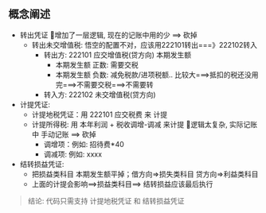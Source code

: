 ## 概念阐述


- 转出凭证     🚧增加了一层逻辑, 现在的记账中用的少                                      ==> 砍掉
    - 转出未交增值税:   悟空的配置不对，应该用222101转出===》222102转入 
        - 转出方:  222101 应交增值税(贷方向)  本期发生额
            - 本期发生额 正数: 需要交税
            - 本期发生额 负数: 减免税款/进项税额.. 比较大===>抵扣的税还没用完===>不需要交税===>不需要转
        - 转入方:  222102 未交增值税(贷方向)  
- 计提凭证:
    - 计提地税凭证：用 222101 应交税费 来 计提
    - 计提所得税: 用 本年利润 + 税收调增-调减 来计提       🚧逻辑太复杂, 实际记账中 手动记账  ==> 砍掉
        - 调增项：例如:  招待费*40
        - 调减项:  例如:  xxxx
- 结转损益凭证: 
    - 把损益类科目 本期发生额平掉；借方向=>损失类科目  贷方向=>利益类科目
    - 上面的计提会影响==>损益类科目==> 结转损益应该最后执行

> 结论: 代码只需支持 计提地税凭证 和 结转损益凭证